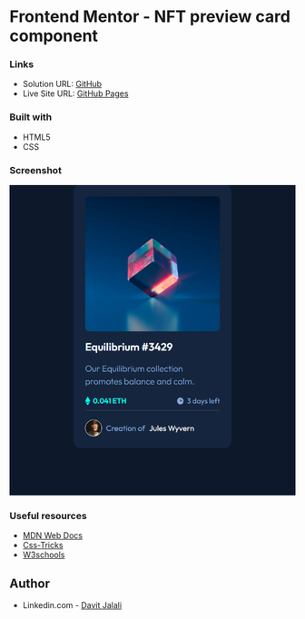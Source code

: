 # Frontend Mentor - NFT preview card component


### Links

- Solution URL: [GitHub](https://github.com/davit-jalali/nft-preview-card)
- Live Site URL: [GitHub Pages](https://davit-jalali.github.io/nft-preview-card)



### Built with


- HTML5
- CSS 

### Screenshot

![NFT preview card](./NFT1.bmp)

### Useful resources

- [MDN Web Docs](https://developer.mozilla.org/en-US/)
- [Css-Tricks](https://css-tricks.com/)
- [W3schools](https://www.w3schools.com/)

## Author

- Linkedin.com - [Davit Jalali](https://www.linkedin.com/in/davit-jalali-726b74252/)
